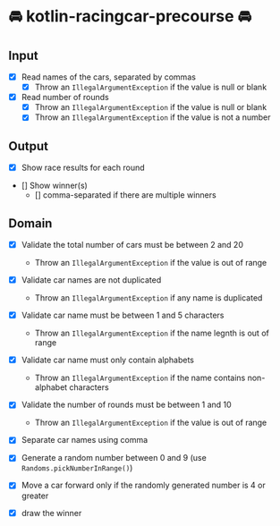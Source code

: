 # 🚘 kotlin-racingcar-precourse 🚘

## Input

- [x] Read names of the cars, separated by commas
    - [x] Throw an `IllegalArgumentException` if the value is null or blank
- [x] Read number of rounds
    - [x] Throw an `IllegalArgumentException` if the value is null or blank
    - [x] Throw an `IllegalArgumentException` if the value is not a number

## Output

- [x] Show race results for each round
- [] Show winner(s)
    - [] comma-separated if there are multiple winners

## Domain

- [x] Validate the total number of cars must be between 2 and 20
    - Throw an `IllegalArgumentException` if the value is out of range
- [x] Validate car names are not duplicated
    - Throw an `IllegalArgumentException` if any name is duplicated

- [x] Validate car name must be between 1 and 5 characters
    - Throw an `IllegalArgumentException` if the name legnth is out of range
- [x] Validate car name must only contain alphabets
    - Throw an `IllegalArgumentException` if the name contains non-alphabet characters

- [x] Validate the number of rounds must be between 1 and 10
    - Throw an `IllegalArgumentException` if the value is out of range

- [x] Separate car names using comma
- [x] Generate a random number between 0 and 9 (use `Randoms.pickNumberInRange()`)
- [x] Move a car forward only if the randomly generated number is 4 or greater
- [x] draw the winner
